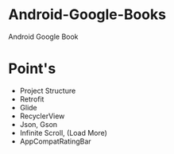 # Android-Google-Books
Android Google Book

# Point's
- Project Structure
- Retrofit
- Glide
- RecyclerView
- Json, Gson
- Infinite Scroll, (Load More)
- AppCompatRatingBar
